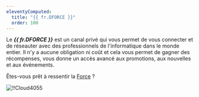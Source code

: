 ```yaml
---
eleventyComputed:
  title: "{{ fr.DFORCE }}"
  order: 100
---
```

Le ***{{ fr.DFORCE }}*** est un canal privé qui vous permet de vous connecter et de réseauter avec des professionnels de l'informatique dans le monde entier. Il n'y a aucune obligation ni coût et cela vous permet de gagner des récompenses, vous donne un accès avancé aux promotions, aux nouvelles et aux événements.

Êtes-vous prêt à ressentir la [Force](https://devolutions.net/force) ?

![!!Cloud4055](https://cdnweb.devolutions.net/docs/docs_en_cloud_Cloud4055.png)
